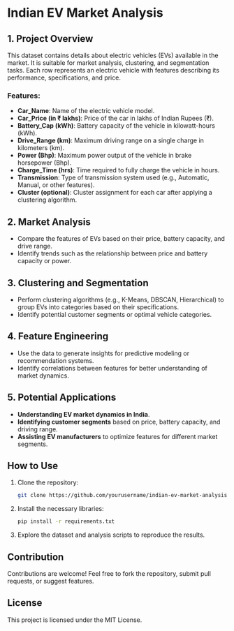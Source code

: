 
# Indian EV Market Analysis

## 1. Project Overview
This dataset contains details about electric vehicles (EVs) available in the market. It is suitable for market analysis, clustering, and segmentation tasks. Each row represents an electric vehicle with features describing its performance, specifications, and price.

### Features:
- **Car_Name**: Name of the electric vehicle model.
- **Car_Price (in ₹ lakhs)**: Price of the car in lakhs of Indian Rupees (₹).
- **Battery_Cap (kWh)**: Battery capacity of the vehicle in kilowatt-hours (kWh).
- **Drive_Range (km)**: Maximum driving range on a single charge in kilometers (km).
- **Power (Bhp)**: Maximum power output of the vehicle in brake horsepower (Bhp).
- **Charge_Time (hrs)**: Time required to fully charge the vehicle in hours.
- **Transmission**: Type of transmission system used (e.g., Automatic, Manual, or other features).
- **Cluster (optional)**: Cluster assignment for each car after applying a clustering algorithm.

## 2. Market Analysis
- Compare the features of EVs based on their price, battery capacity, and drive range. 
- Identify trends such as the relationship between price and battery capacity or power.

## 3. Clustering and Segmentation
- Perform clustering algorithms (e.g., K-Means, DBSCAN, Hierarchical) to group EVs into categories based on their specifications.
- Identify potential customer segments or optimal vehicle categories.

## 4. Feature Engineering
- Use the data to generate insights for predictive modeling or recommendation systems.
- Identify correlations between features for better understanding of market dynamics.

## 5. Potential Applications
- **Understanding EV market dynamics in India**.
- **Identifying customer segments** based on price, battery capacity, and driving range.
- **Assisting EV manufacturers** to optimize features for different market segments.

## How to Use
1. Clone the repository:
   ```bash
   git clone https://github.com/yourusername/indian-ev-market-analysis.git
   ```
2. Install the necessary libraries:
   ```bash
   pip install -r requirements.txt
   ```
3. Explore the dataset and analysis scripts to reproduce the results.

## Contribution
Contributions are welcome! Feel free to fork the repository, submit pull requests, or suggest features.

## License
This project is licensed under the MIT License.
